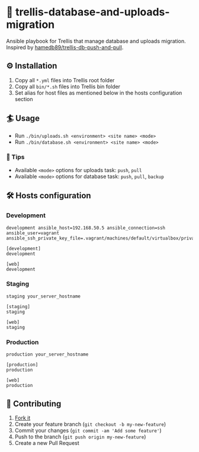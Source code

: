 # 🎩 trellis-database-and-uploads-migration
Ansible playbook for Trellis that manage database and uploads migration. Inspired by [hamedb89/trellis-db-push-and-pull](https://github.com/hamedb89/trellis-db-push-and-pull).

## ⚙️ Installation
1. Copy all `*.yml` files into Trellis root folder
2. Copy all `bin/*.sh` files into Trellis bin folder
3. Set alias for host files as mentioned below in the hosts configuration section

## 🏄 Usage
* Run `./bin/uploads.sh <environment> <site name> <mode>`
* Run `./bin/database.sh <environment> <site name> <mode>`

### 📌 Tips
* Available `<mode>` options for uploads task: `push`, `pull`
* Available `<mode>` options for database task: `push`, `pull`, `backup`

## 🛠 Hosts configuration
### Development

```
development ansible_host=192.168.50.5 ansible_connection=ssh ansible_user=vagrant ansible_ssh_private_key_file=.vagrant/machines/default/virtualbox/private_key

[development]
development

[web]
development
```

### Staging

```
staging your_server_hostname

[staging]
staging

[web]
staging
```

### Production

```
production your_server_hostname

[production]
production

[web]
production
```

## 🤝 Contributing

1. [Fork it](https://github.com/valentinocossar/trellis-database-and-uploads-migration/fork)
2. Create your feature branch (`git checkout -b my-new-feature`)
3. Commit your changes (`git commit -am 'Add some feature'`)
4. Push to the branch (`git push origin my-new-feature`)
5. Create a new Pull Request
